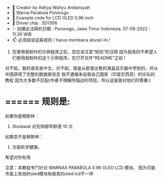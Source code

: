- 👋 Creator by Aditya Wahyu Ardiansyah
- 👀 Warna Parabola Ponorogo
- 🌱 Example code for LCD OLED 0,96 inch
- 💞️ Driver chip : SD1306
- ✨ 创建此注释的日期 : Ponorogo, Jawa Timur Indonesia. 07-08-2022 : 11:26 WIB
- 📫 必须阅读这条规则 / harus membaca aturan ini !

1. 在使用我制作的示例程序之前，您应该注意“规则”的注释
因为我真的不希望人们使用我制作的这个示例程序。在打开文件“README”之前 !

对不起，我的语言是中文，对不起，我是从那里出售的液晶显示器中学到的，并从中国获得了完整的数据表信息
我不遵循来自我自己国家（印度尼西亚）的论坛的教程
因为大多数不匹配/作者不理解所描述的项目。所以这是我对他们的尊重:)

======
规则是:
======

如果你是穆斯林：
1. Sholawat 对先知穆罕默德 10 次

如果您不是穆斯林：
1. 为我祈求健康。


希望对你有用

注意：本教程专门针对 WARNAA PARABOLA 0.96 OLED LCD 模块。
因为可能市面上其他的oled模块和我卖的oled lcd不一样
<!---

 __      ____________            _________________ __________  ________             
/  \    /  \______   \           \______   \      \\______   \/  _____/             
\   \/\/   /|     ___/   ______   |     ___/   |   \|       _/   \  ___             
 \        / |    |      /_____/   |    |  /    |    \    |   \    \_\  \            
  \__/\  /  |____|                |____|  \____|__  /____|_  /\______  /            
       \/                                         \/       \/        \/             
________  .____     ___________________              _______      ________  ________
\_____  \ |    |    \_   _____/\______ \             \   _  \    /   __   \/  _____/
 /   |   \|    |     |    __)_  |    |  \    ______  /  /_\  \   \____    /   __  \ 
/    |    \    |___  |        \ |    `   \  /_____/  \  \_/   \     /    /\  |__\  \
\_______  /_______ \/_______  //_______  /            \_____  / /\ /____/  \_____  /
        \/        \/        \/         \/                   \/  \/               \/ 
 ____________ _______    ________                                                   
/_   \_____  \\   _  \  /  _____/                                                   
 |   | _(__  </  /_\  \/   __  \                                                    
 |   |/       \  \_/   \  |__\  \                                                   
 |___/______  /\_____  /\_____  /                                                   
            \/       \/       \/                                                    

--->
